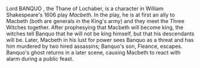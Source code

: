 Lord BANQUO , the Thane of Lochaber, is a character in William Shakespeare's 1606 play _Macbeth_. In the play, he is at first an ally to Macbeth (both are generals in the King's army) and they meet the Three Witches together. After prophesying that Macbeth will become king, the witches tell Banquo that he will not be king himself, but that his descendants will be. Later, Macbeth in his lust for power sees Banquo as a threat and has him murdered by two hired assassins; Banquo's son, Fleance, escapes. Banquo's ghost returns in a later scene, causing Macbeth to react with alarm during a public feast.
